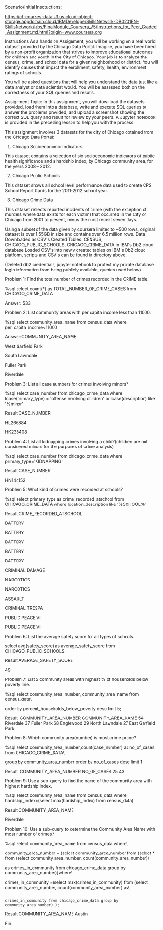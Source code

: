 Scenario/Initial Insctuctions:

https://cf-courses-data.s3.us.cloud-object-storage.appdomain.cloud/IBMDeveloperSkillsNetwork-DB0201EN-SkillsNetwork/labs/FinalModule_Coursera_V5/Instructions_for_Peer_Graded_Assignment.md.html?origin=www.coursera.org

Instructions
As a hands on Assignment, you will be working on a real world dataset provided by the Chicago Data Portal. Imagine, you have been hired by a non-profit organization that strives to improve educational outcomes for children and youth in the City of Chicago. Your job is to analyze the census, crime, and school data for a given neighborhood or district. You will identify causes that impact the enrollment, safety, health, environment ratings of schools.

You will be asked questions that will help you understand the data just like a data analyst or data scientist would. You will be assessed both on the correctness of your SQL queries and results.

Assignment Topic:
In this assignment, you will download the datasets provided, load them into a database, write and execute SQL queries to answer the problems provided, and upload a screenshot showing the correct SQL query and result for review by your peers. A Jupyter notebook is provided in the preceding lesson to help you with the process.

This assignment involves 3 datasets for the city of Chicago obtained from the Chicago Data Portal:

1. Chicago Socioeconomic Indicators

This dataset contains a selection of six socioeconomic indicators of public health significance and a hardship index, by Chicago community area, for the years 2008 – 2012.

2. Chicago Public Schools

This dataset shows all school level performance data used to create CPS School Report Cards for the 2011-2012 school year.

3. Chicago Crime Data

This dataset reflects reported incidents of crime (with the exception of murders where data exists for each victim) that occurred in the City of Chicago from 2001 to present, minus the most recent seven days.

Using a subset of the data given by coursera limited to ~500 rows, original dataset is over 1.55GB in size and contains over 6.5 million rows. 
Data Downloaded as CSV's
Created Tables: CENSUS, CHICAGO_PUBLIC_SCHOOLS, CHICAGO_CRIME_DATA in IBM's Db2 cloud database
Loaded CSV's into newly created tables on IBM's Db2 cloud platform, scripts and CSV's can be found in directory above.

(Deleted db2 credentials, jupyter notebook to protect my private database login information from being publicly available, queries used below)

Problem 1: Find the total number of crimes recorded in the CRIME table.

%sql select count(*)  as TOTAL_NUMBER_OF_CRIME_CASES from CHICAGO_CRIME_DATA

Answer: 533

Problem 2: List community areas with per capita income less than 11000.

%sql select community_area_name from census_data where per_capita_income<11000

Answer:COMMUNITY_AREA_NAME

West Garfield Park

South Lawndale

Fuller Park

Riverdale

Problem 3: List all case numbers for crimes involving minors?

%sql select case_number from chicago_crime_data where lcase(primary_type) = 'offense involving children' or lcase(description) like '%minor'

Result:CASE_NUMBER

HL266884

HK238408

Problem 4: List all kidnapping crimes involving a child?(children are not considered minors for the purposes of crime analysis)

%sql select case_number from chicago_crime_data where primary_type='KIDNAPPING' 

Result:CASE_NUMBER

HN144152

Problem 5: What kind of crimes were recorded at schools?

%sql select primary_type as crime_recorded_atschool from  CHICAGO_CRIME_DATA where location_description like '%SCHOOL%'

Result:CRIME_RECORDED_ATSCHOOL

BATTERY

BATTERY

BATTERY

BATTERY

BATTERY

CRIMINAL DAMAGE

NARCOTICS

NARCOTICS

ASSAULT

CRIMINAL TRESPA

PUBLIC PEACE VI

PUBLIC PEACE VI

Problem 6: List the average safety score for all types of schools.

select avg(safety_score) as average_safety_score from CHICAGO_PUBLIC_SCHOOLS

Result:AVERAGE_SAFETY_SCORE

49

Problem 7: List 5 community areas with highest % of households below poverty line.

%sql select community_area_number, community_area_name from census_data\

order by percent_households_below_poverty desc limit 5;

Result:
COMMUNITY_AREA_NUMBER COMMUNITY_AREA_NAME
54	                  Riverdale
37	                  Fuller Park
68	                  Englewood
29	                  North Lawndale
27	                  East Garfield Park

Problem 8: Which community area(number) is most crime prone?

%sql select community_area_number,count(case_number) as no_of_cases from CHICAGO_CRIME_DATA\

group by community_area_number order by no_of_cases desc limit 1

Result:
COMMUNITY_AREA_NUMBER NO_OF_CASES
    25	                  43

Problem 9: Use a sub-query to find the name of the community area with highest hardship index.

%sql select community_area_name from census_data where hardship_index=(select max(hardship_index) from census_data)

Result:COMMUNITY_AREA_NAME

Riverdale

Problem 10: Use a sub-query to determine the Community Area Name with most number of crimes?

%sql select community_area_name from census_data where\

community_area_number = (select community_area_number from (select * from (select community_area_number, count(community_area_number)\

as crimes_in_community from chicago_crime_data group by community_area_number))where\

crimes_in_community =(select max(crimes_in_community) from (select community_area_number, count(community_area_number) as\

                                                            crimes_in_community from chicago_crime_data group by community_area_number)));

Result:COMMUNITY_AREA_NAME
Austin                                       
                                                           
Fin.   

